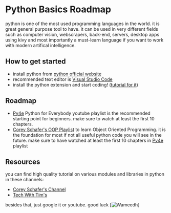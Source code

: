# Python Basics Roadmap

python is one of the most used programming languages in the world. it is great general purpose tool to have. it can be used in very different fields such as computer vision, webscrapers, back-end, servers, desktop apps using kivy and most importantly a must-learn language if you want to work with modern artifical intelligence. 


## How to get started
- install python from [python official website](https://www.python.org)
- recommended text editor is [Visual Studio Code](https://code.visualstudio.com)
- install the python extension and start coding! ([tutorial for it](https://www.youtube.com/watch?v=vBrrOa_SJog))

## Roadmap
- [Py4e](https://www.youtube.com/playlist?list=PLlRFEj9H3Oj7Bp8-DfGpfAfDBiblRfl5p) Python for Everybody youtube playlist is the recommended starting point for beginners.
make sure to watch at least the first 10 chapters.
- [Corey Schafer's OOP Playlist](https://www.youtube.com/playlist?list=PL-osiE80TeTsqhIuOqKhwlXsIBIdSeYtc) to learn Object Oriented Programming. it is the foundation for most if not all useful python code you will see in the future. make sure to have watched at least the first 10 chapters in [Py4e](https://www.youtube.com/playlist?list=PLlRFEj9H3Oj7Bp8-DfGpfAfDBiblRfl5p) playlist

## Resources
you can find high quality tutorial on various modules and libraries in python in these channels:
- [Corey Schafer's Channel](https://www.youtube.com/c/Coreyms/playlists)
- [Tech With Tim's](https://www.youtube.com/c/TechWithTim/playlists)

besides that, just google it or youtube. good luck
[![Wameedh](https://scontent.fqfd1-1.fna.fbcdn.net/v/t31.18172-8/14859861_1544535445563971_8645775175819971737_o.png?_nc_cat=103&ccb=1-5&_nc_sid=09cbfe&_nc_eui2=AeFvQd9T0SwEO3d8ec0KRTfdU-9m-ElC-DtT72b4SUL4O-_dfbrMuWCU28XGuJEFWb6k_gDqaz259RuAvW9bNZyz&_nc_ohc=1He74yVM6a8AX95DYXn&_nc_ht=scontent.fqfd1-1.fna&oh=00_AT8OspJIX2zqnfuSVTjbvr1J3HJGA99WpabqMVA0jUl08A&oe=61F07C9E)]
